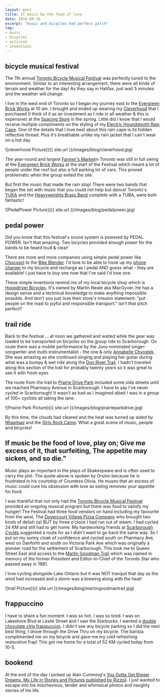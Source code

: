 ```yaml
---
layout: post
title: If music be the food of love
date: 2016-09-16  
excerpt: "music and bicycles had perfect pitch"
tag:
- music
- bicycles
- activism
- inventions
---
```


## bicycle musical festival

The 7th annual [Toronto Bicycle Musical Festival](http://torontobicyclemusicfestival.com/) was perfectly tuned to the environment. Similar to an interesting arrangement, there were all kinds of terrain and weather for the day! As they say in Halifax, just wait 5 minutes and the weather will change.

I live in the west end of Toronto so I began my journey east to the [Evergreen Brick Works](https://www.evergreen.ca/get-involved/evergreen-brick-works/) at 10 am. I brought and ended up wearing my [Cleverhood](http://www.cleverhood.com/) that I purchased (I think of it as an investment as I ride in all weather & this is expensive) at the [Spacing Store](https://spacingstore.ca/) in the spring. Little did I know that I would receive multiple compliments on the styling of my [Electric Houndstooth Rain Cape](https://spacingstore.ca/products/cleverhood-cycling-rain-cape-electric-houndstooth). One of the details that I love best about this rain cape is its hidden reflective thread. Plus it's breathable unlike my rain jacket that I can't wear on a hot day.

![cleverhood Picture]({{ site.url }}/images/blog/cleverhood.jpg)

The year-round and largest [Farmer's Market](https://www.evergreen.ca/get-involved/evergreen-brick-works/farmers-market/)in Toronto was still in full swing at the [Evergreen Brick Works](https://www.evergreen.ca/get-involved/evergreen-brick-works/) at the start of the Festival which meant a lot of people under the roof but also a full parking lot of cars. This proved problematic when the group exited the site.

But first the music that made the rain stop!  There were two bands that began the set with music that you could not help but dance! Toronto's [YUKA](http://yuka.ca/) and the [Heavyweights Brass Band](http://www.heavyweightsbrassband.com/) complete with a TUBA, were both fantastic!

![PedalPower Picture]({{ site.url }}/images/blog/pedalpower.jpg)

## pedal power

Did you know that this festival's sound system is powered by PEDAL POWER. Isn't that amazing. Two bicycles provided enough power for the bands to be heard loud & clear!

There are more and more companies using simple pedal power like [Chocosol](https://chocosoltraders.com/) to the [Bike Blender](http://www.instructables.com/id/How-to-create-a-human-powered-bike-blender-for-les/). I'd love to be able to hook up my [phone charger](http://www.makeuseof.com/tag/charge-smartphone-ride-bike/) to my bicycle and recharge as I pedal AND guess what - they are available! I just have to buy one now that I've said I'd love one.

These simple inventions remind me of my local bicycle shop which is [Hoopdriver Bicycles](http://www.hoopdriver.ca/). It's owned by Martin Neale aka MacGyver. He has a design sense and a technical knowledge to make anything impossible possible.  And don't you just love their store's mission statement: "put people on the road to joyful and responsible transport." Isn't that pitch perfect?

## trail ride

Back to the festival ... at noon we gathered and waited while the gear was loaded to be transported on bicycles on the group ride to Scarborough.  On route there was a mobile performance by the Juno nominated singer-songwriter and multi-instrumentalist - the one & only [Annabelle Chvostek](http://annabellemusic.com/). She was amazing as she continued singing and playing her guitar during what was a bumpy & wet ride along the [Don River Trail](http://www.ontariotrails.on.ca/trails/view/don-river-trail). I hadn't traveled along this section of the trail for probably twenty years so it was great to see it with fresh eyes.

The route from the trail to [Prairie Drive Park](https://www.kidsprograms.ca/location/prairie-drive-park-of-city-of-toronto/) included some side streets until we reached Pharmacy Avenue in Scarborough. I have to say I've never cycled in Scarborough! It wasn't as bad as I imagined albeit I was in a group of 100+ cyclists all taking the lane.

![Prairie Park Picture]({{ site.url }}/images/blog/prairieparkdrive.jpg)

By this time, the clouds had cleared and the heat was turned up aided by [Nhapitapi](https://soundcloud.com/nhapitapi) and the [Girls Rock Camp](http://www.girlsrocktoronto.org/). What a great scene of music, people and bicycles!

## If music be the food of love, play on; Give me excess of it, that surfeiting, The appetite may sicken, and so die."

Music plays an important in the plays of Shakespeare and is often used to carry the plot. The quote above is spoken by Orsino because he is frustrated in his courtship of Countess Olivia. He muses that an excess of music could cure his obsession with love as eating removes your appetite for food.

I was thankful that not only had the [Toronto Bicycle Musical Festival](http://torontobicyclemusicfestival.com/) provided an ongoing musical program but there was food to satisfy my hunger! The Festival had three food vendors on hand including my favourite from the west, The [Dovercourt Village Pizza Company](http://www.villagepizzato.com/) who brought two kinds of delish za! BUT by three o'clock I had run out of steam. I had cycled 24 KM and still had to get home. My hardworking friends at [Scarborough Cycles](http://www.scarboroughcycles.ca/) suggested a route for as I didn't want to go back the same way. So I put on my sunny cloak of confidence and cycled south on Pharmacy Ave, west on Danforth and south on Victoria Park Ave which was originally a pioneer road for the settlement of Scarborough. This took me to Queen Street East and access to the [Martin Goodman Trail](http://www.waterfrontoronto.ca/explore_projects2/the_wider_waterfront/martin_goodman_trail) which was named in memory of the former President and Editor-in-Chief of the Toronto Star who passed away in 1981.

I love cycling alongside Lake Ontario but it was NOT tranquil that day as the wind had increased and a storm was a brewing along with the heat!

![trail Picture]({{ site.url }}/images/blog/martingoodmantrail.jpg)

## frappuccino

I have to share a fun moment. I was so hot. I was so tired. I was on Lakeshore Blvd at Leslie Street and I saw the Starbucks. I wanted a [double chocolate chip frappuccino](http://www.starbucks.com/menu/drinks/frappuccino-blended-beverages/double-chocolaty-chip-frappuccino-blended-cr%C3%A8me). I didn't see any bicycle parking so I did the next best thing, I drove through the Drive Thru on my bicycle. The barista complimented me on my bicycle and gave me my cold refreshing restorative frap! This got me home for a total of 52 KM cycled today from 10-5.

## bookend

At the end of the day I picked up Alan Cumming's [You Gotta Get Bigger Dreams, My Life in Stories and Pictures published by Rizzoli](http://www.rizzoliusa.com/book.php?isbn=9780847849000). I just wanted to escape into his mischevious, tender and whimsical photos and naughty stories of his life.  
